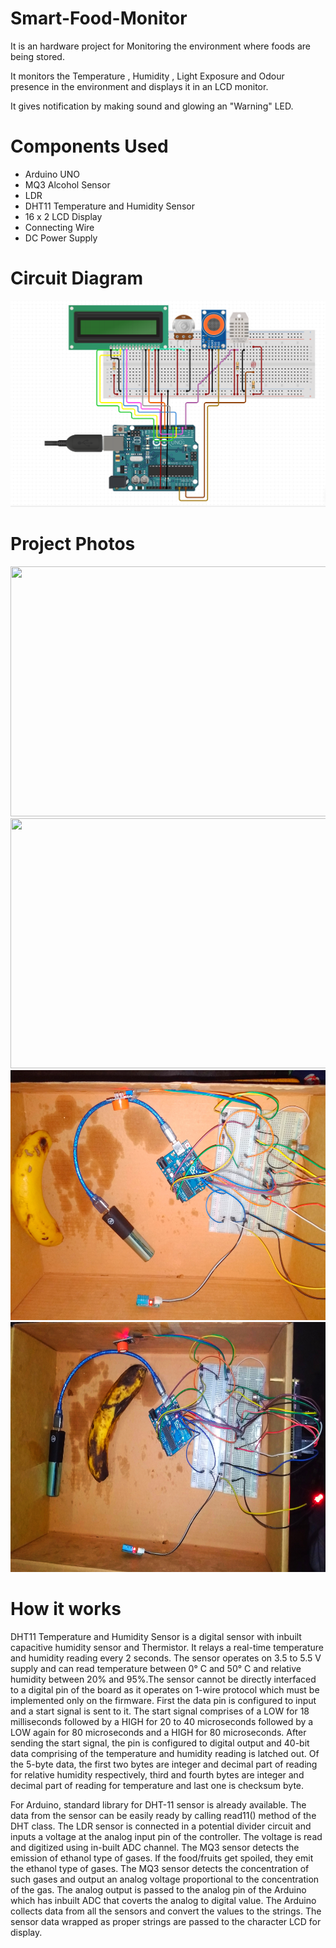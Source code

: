 # Smart-Food-Monitor
It is an hardware project for Monitoring the environment where foods are being stored.

It monitors the Temperature , Humidity , Light Exposure and Odour presence in the environment and displays it in an LCD monitor.

It gives notification by making sound and glowing an "Warning" LED.


# Components Used
* Arduino UNO
* MQ3 Alcohol Sensor
* LDR
* DHT11 Temperature and Humidity Sensor
* 16 x 2 LCD Display
* Connecting Wire
* DC Power Supply

# Circuit Diagram
![](https://github.com/ArafatRohan93/Smart-Food-Monitor/blob/master/foodCircuitio.png)


# Project Photos

<img src="https://github.com/ArafatRohan93/Smart-Food-Monitor/blob/master/BadFood1st.png" width="700" height="400">
<img src="https://github.com/ArafatRohan93/Smart-Food-Monitor/blob/master/BadFood2nd.png" width="700" height="400">
<img src="https://github.com/ArafatRohan93/Smart-Food-Monitor/blob/master/1.jpg" width="700" height="400">
<img src="https://github.com/ArafatRohan93/Smart-Food-Monitor/blob/master/2.jpg" width="700" height="400">
<!--
![](https://github.com/ArafatRohan93/Smart-Food-Monitor/blob/master/BadFood1st.png =150x150)
![](https://github.com/ArafatRohan93/Smart-Food-Monitor/blob/master/BadFood2nd.png =150x150)
![](https://github.com/ArafatRohan93/Smart-Food-Monitor/blob/master/1.jpg =150x150)
![](https://github.com/ArafatRohan93/Smart-Food-Monitor/blob/master/2.jpg =150x150)
-->

# How it works

 DHT11 Temperature and Humidity Sensor is a digital sensor with inbuilt capacitive humidity sensor and Thermistor. It relays a real-time temperature and humidity reading every 2 seconds. The sensor operates on 3.5 to 5.5 V supply and can read temperature between 0° C and 50° C and relative humidity between 20% and 95%.The sensor cannot be directly interfaced to a digital pin of the board as it operates on 1-wire protocol which must be implemented only on the firmware. First the data pin is configured to input and a start signal is sent to it. The start signal comprises of a LOW for 18 milliseconds followed by a HIGH for 20 to 40 microseconds followed by a LOW again for 80 microseconds and a HIGH for 80 microseconds. After sending the start signal, the pin is configured to digital output and 40-bit data comprising of the temperature and humidity reading is latched out. Of the 5-byte data, the first two bytes are integer and decimal part of reading for relative humidity respectively, third and fourth bytes are integer and decimal part of reading for temperature and last one is checksum byte.  
 
For Arduino, standard library for DHT-11 sensor is already available. The data from the sensor can be easily ready by calling read11() method of the DHT class.  The LDR sensor is connected in a potential divider circuit and inputs a voltage at the analog input pin of the controller. The voltage is read and digitized using in-built ADC channel.  The MQ3 sensor detects the emission of ethanol type of gases. If the food/fruits get spoiled, they emit the ethanol type of gases. The MQ3 sensor detects the concentration of such gases and output an analog voltage proportional to the concentration of the gas. The analog output is passed to the analog pin of the Arduino which has inbuilt ADC that coverts the analog to digital value. The Arduino collects data from all the sensors and convert the values to the strings. The sensor data wrapped as proper strings are passed to the character LCD for display.      
 
